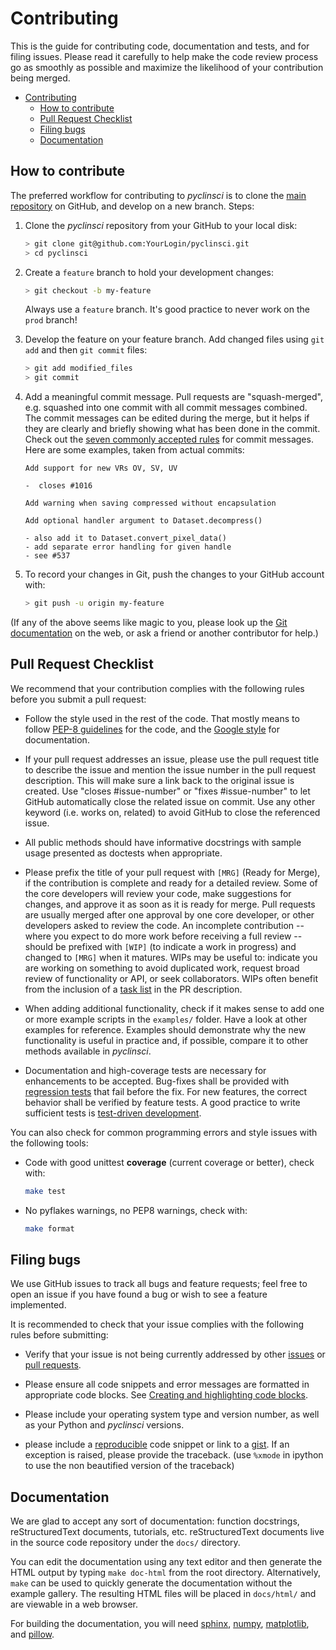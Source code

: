 <!-- Copyright 2024 pyclinsci authors. See license.md file for details. -->

# Contributing

This is the guide for contributing code, documentation and tests, and for
filing issues. Please read it carefully to help make the code review process go
as smoothly as possible and maximize the likelihood of your contribution being
merged.

<!-- @import "[TOC]" {cmd="toc" depthFrom=2 depthTo=6 orderedList=false} -->

<!-- code_chunk_output -->

- [Contributing](#contributing)
  - [How to contribute](#how-to-contribute)
  - [Pull Request Checklist](#pull-request-checklist)
  - [Filing bugs](#filing-bugs)
  - [Documentation](#documentation)

<!-- /code_chunk_output -->

## How to contribute

The preferred workflow for contributing to *pyclinsci* is to clone the
[main repository](https://github.com/brobertpc120/pyclinsci) on
GitHub, and develop on a new branch. Steps:

1. Clone the *pyclinsci* repository from your GitHub to your local disk:

   ```bash
   > git clone git@github.com:YourLogin/pyclinsci.git
   > cd pyclinsci
   ```

2. Create a `feature` branch to hold your development changes:

   ```bash
   > git checkout -b my-feature
   ```

   Always use a `feature` branch. It's good practice to never work on the
   `prod` branch!

3. Develop the feature on your feature branch. Add changed files using
   `git add` and then `git commit` files:

   ```bash
   > git add modified_files
   > git commit
   ```

4. Add a meaningful commit message. Pull requests are "squash-merged", e.g.
   squashed into one commit with all commit messages combined. The commit
   messages can be edited during the merge, but it helps if they are clearly
   and briefly showing what has been done in the commit. Check out the [seven
   commonly accepted rules](https://www.theserverside.com/video/Follow-these-git-commit-message-guidelines) for commit messages. Here are
   some examples, taken from actual commits:

   ```text
   Add support for new VRs OV, SV, UV

   -  closes #1016
   ```

   ```text
   Add warning when saving compressed without encapsulation
   ```

   ```text
   Add optional handler argument to Dataset.decompress()

   - also add it to Dataset.convert_pixel_data()
   - add separate error handling for given handle
   - see #537
   ```

5. To record your changes in Git, push the changes to your GitHub
   account with:

   ```bash
   > git push -u origin my-feature
   ```

(If any of the above seems like magic to you, please look up the
[Git documentation](https://git-scm.com/documentation) on the web, or ask a
friend or another contributor for help.)

## Pull Request Checklist

We recommend that your contribution complies with the following rules before
you submit a pull request:

- Follow the style used in the rest of the code. That mostly means to
  follow [PEP-8 guidelines](https://www.python.org/dev/peps/pep-0008/) for
  the code, and the
  [Google style](https://github.com/google/styleguide/blob/gh-pages/pyguide.d#38-comments-and-docstrings) for documentation.

- If your pull request addresses an issue, please use the pull request title to
  describe the issue and mention the issue number in the pull request
  description. This will make sure a link back to the original issue is
  created. Use "closes #issue-number" or "fixes #issue-number" to let GitHub
  automatically close the related issue on commit. Use any other keyword
  (i.e. works on, related) to avoid GitHub to close the referenced issue.

- All public methods should have informative docstrings with sample usage
  presented as doctests when appropriate.

- Please prefix the title of your pull request with `[MRG]` (Ready for Merge),
  if the contribution is complete and ready for a detailed review. Some of the
  core developers will review your code, make suggestions for changes, and
  approve it as soon as it is ready for merge. Pull requests are usually merged
  after one approval by one core developer, or other developers asked to review
  the code. An incomplete contribution -- where you expect to do more work
  before receiving a full review -- should be prefixed with `[WIP]` (to
  indicate a work in progress) and changed to `[MRG]` when it matures. WIPs may
  be useful to: indicate you are working on something to avoid duplicated work,
  request broad review of functionality or API, or seek collaborators. WIPs
  often benefit from the inclusion of a
  [task list](https://github.com/blog/1375-task-lists-in-gfm-issues-pulls-comments)
  in the PR description.

- When adding additional functionality, check if it makes sense to add one or
  more example scripts in the ``examples/`` folder. Have a look at other
  examples for reference. Examples should demonstrate why the new
  functionality is useful in practice and, if possible, compare it
  to other methods available in *pyclinsci*.

- Documentation and high-coverage tests are necessary for enhancements to be
  accepted. Bug-fixes shall be provided with
  [regression tests](https://en.wikipedia.org/wiki/regression_testing) that
  fail before the fix. For new features, the correct behavior shall be
  verified by feature tests. A good practice to write sufficient tests is
  [test-driven development](https://en.wikipedia.org/wiki/Test-driven_development).

You can also check for common programming errors and style issues with the
following tools:

- Code with good unittest **coverage** (current coverage or better), check with:

  ```bash
  make test
  ```

- No pyflakes warnings, no PEP8 warnings, check with:

  ```bash
  make format
  ```

## Filing bugs

We use GitHub issues to track all bugs and feature requests; feel free to
open an issue if you have found a bug or wish to see a feature implemented.

It is recommended to check that your issue complies with the
following rules before submitting:

- Verify that your issue is not being currently addressed by other
  [issues](https://github.com/brobertpc120/pyclinsci/issues)
  or [pull requests](https://github.com/brobertpc120/pyclinsci/pulls).

- Please ensure all code snippets and error messages are formatted in
  appropriate code blocks.
  See [Creating and highlighting code blocks](https://help.github.com/articles/creating-and-highlighting-code-blocks).

- Please include your operating system type and version number, as well
  as your Python and *pyclinsci* versions.

- please include a
  [reproducible](https://stackoverflow.com/help/minimal-reproducible-example)
  code snippet or link to a [gist](https://gist.github.com). If an
  exception is raised, please provide the traceback. (use `%xmode`
  in ipython to use the non beautified version of the traceback)

## Documentation

We are glad to accept any sort of documentation: function docstrings,
reStructuredText documents, tutorials, etc.
reStructuredText documents live in the source code repository under the
``docs/`` directory.

You can edit the documentation using any text editor and then generate
the HTML output by typing `make doc-html` from the root directory.
Alternatively, `make` can be used to quickly generate the
documentation without the example gallery. The resulting HTML files will
be placed in `docs/html/` and are viewable in a web browser.

For building the documentation, you will need
[sphinx](https://www.sphinx-doc.org/), [numpy](https://numpy.org/),
[matplotlib](https://matplotlib.org/), and [pillow](https://python-pillow.org/).
